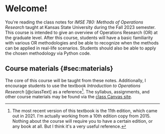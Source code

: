 # Welcome!

You're reading the class notes for _IMSE 780: Methods of Operations Research_ taught at Kansas State University during the Fall 2023 semester. This course is intended to give an overview of Operations Research (OR) at the graduate level. After this course, students will have a basic familiarity with various OR methodologies and be able to recognize when the methods can be applied in real-life scenarios. Students should also be able to apply the chosen methodology via Python code.

## Course materials {#sec:materials}

The core of this course will be taught from these notes. Additionally, I encourage students to use the textbook _Introduction to Operations Research_ [@classText] as a reference[^bookVersion]. The syllabus, assignments, and other course materials may be found via the [class Canvas site](https://k-state.instructure.com/).

[^bookVersion]: The most recent version of this textbook is the 11th edition, which came out in 2021. I'm actually working from a 10th edition copy from 2015. Nothing about the course will require you to have a certain edition, or any book at all. But I think it's a very useful reference.
